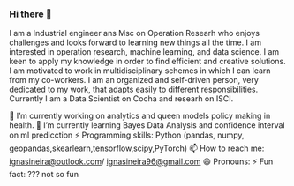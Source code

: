 ### Hi there 👋

I am a Industrial engineer ans Msc on Operation Researh who enjoys challenges and looks forward to learning new things all the time. I am interested in operation research, machine learning, and data science. I am keen to apply my knowledge in order to find efficient and creative solutions. I am motivated to work in multidisciplinary schemes in which I can learn from my co-workers. I am an organized and self-driven person, very dedicated to my work, that adapts easily to different responsibilities. Currently I am a Data Scientist on Cocha and researh on ISCI.

🔭 I’m currently working on analytics and queen models policy making in  health.
🌱 I’m currently learning Bayes Data Analysis and confidence interval on ml predicction 
⚡ Programming skills: Python (pandas, numpy, geopandas,skearlearn,tensorflow,scipy,PyTorch) 
📫 How to reach me: ignasineira@outlook.com/ ignasineira96@gmail.com
😄 Pronouns: 
⚡ Fun fact: ??? not so fun

